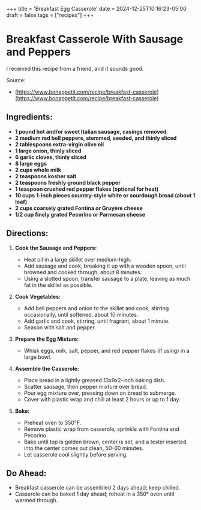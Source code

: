 +++
title = 'Breakfast Egg Casserole'
date = 2024-12-25T10:16:23-05:00
draft = false
tags = ["recipes"]
+++

# Breakfast Casserole With Sausage and Peppers
I received this recipe from a friend, and it sounds good.

Source: 
- [https://www.bonappetit.com/recipe/breakfast-casserole](https://www.bonappetit.com/recipe/breakfast-casserole)

## Ingredients:
- **1 pound hot and/or sweet Italian sausage, casings removed**
- **2 medium red bell peppers, stemmed, seeded, and thinly sliced**
- **2 tablespoons extra-virgin olive oil**
- **1 large onion, thinly sliced**
- **6 garlic cloves, thinly sliced**
- **8 large eggs**
- **2 cups whole milk**
- **2 teaspoons kosher salt**
- **2 teaspoons freshly ground black pepper**
- **1 teaspoon crushed red pepper flakes (optional for heat)**
- **10 cups 1-inch pieces country-style white or sourdough bread (about 1 loaf)**
- **2 cups coarsely grated Fontina or Gruyère cheese**
- **1/2 cup finely grated Pecorino or Parmesan cheese**

## Directions:

1. **Cook the Sausage and Peppers:**
   - Heat oil in a large skillet over medium-high. 
   - Add sausage and cook, breaking it up with a wooden spoon, until browned and cooked through, about 8 minutes.
   - Using a slotted spoon, transfer sausage to a plate, leaving as much fat in the skillet as possible.

2. **Cook Vegetables:**
   - Add bell peppers and onion to the skillet and cook, stirring occasionally, until softened, about 10 minutes.
   - Add garlic and cook, stirring, until fragrant, about 1 minute.
   - Season with salt and pepper.

3. **Prepare the Egg Mixture:**
   - Whisk eggs, milk, salt, pepper, and red pepper flakes (if using) in a large bowl.

4. **Assemble the Casserole:**
   - Place bread in a lightly greased 13x9x2-inch baking dish.
   - Scatter sausage, then pepper mixture over bread.
   - Pour egg mixture over, pressing down on bread to submerge.
   - Cover with plastic wrap and chill at least 2 hours or up to 1 day.

5. **Bake:**
   - Preheat oven to 350°F.
   - Remove plastic wrap from casserole; sprinkle with Fontina and Pecorino.
   - Bake until top is golden brown, center is set, and a tester inserted into the center comes out clean, 50-60 minutes. 
   - Let casserole cool slightly before serving.

## Do Ahead:
- Breakfast casserole can be assembled 2 days ahead; keep chilled. 
- Casserole can be baked 1 day ahead; reheat in a 350° oven until warmed through.
